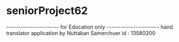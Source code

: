 # seniorProject62 
----------------------  for Education only  ---------------------- 
hand translator application by Nuttakan Samerchuer   id : 13580200
